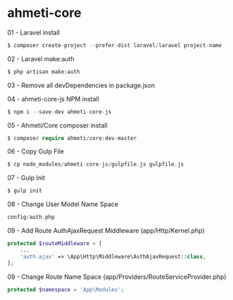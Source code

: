 # ahmeti-core

01 - Laravel install
```php
$ composer create-project --prefer-dist laravel/laravel project-name
```

02 - Laravel make:auth
```php
$ php artisan make:auth
```

03 - Remove all devDependencies in package.json

04 - ahmeti-core-js NPM install
```php
$ npm i --save-dev ahmeti-core-js
```

05 - Ahmeti/Core composer install
```php
$ composer require ahmeti/core:dev-master
```

06 - Copy Gulp File
```php
$ cp node_modules/ahmeti-core-js/gulpfile.js gulpfile.js
```

07 - Gulp Init
```php
$ gulp init
```

08 - Change User Model Name Space
```php
config/auth.php
```

09 - Add Route AuthAjaxRequest Middleware (app/Http/Kernel.php)
```php
protected $routeMiddleware = [
    ...
    'auth.ajax' => \App\Http\Middleware\AuthAjaxRequest::class,
];
```

09 - Change Route Name Space (app/Providers/RouteServiceProvider.php)
```php
protected $namespace = 'App\Modules';
```
